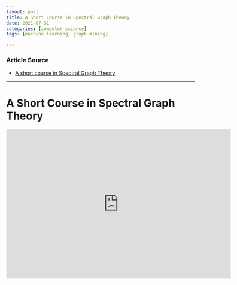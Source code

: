 ```yaml
---
layout: post
title: A Short Course in Spectral Graph Theory
date: 2021-07-31
categories: [computer science]
tags: [machine learning, graph mining]

---
```


### Article Source

* [A short course in Spectral Graph Theory](https://www.youtube.com/watch?v=jB6uVlQC9M4)


---


# A Short Course in Spectral Graph Theory

<iframe width="600" height="400" src="https://www.youtube.com/embed/jB6uVlQC9M4" title="YouTube video player" frameborder="0" allow="accelerometer; autoplay; clipboard-write; encrypted-media; gyroscope; picture-in-picture" allowfullscreen></iframe>